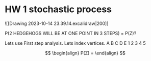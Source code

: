 # HW 1 stochastic process

![[Drawing 2023-10-14 23.39.14.excalidraw|200]]

P(2 HEDGEHOGS WILL BE AT ONE POINT IN 3 STEPS) = P(Z)?

Lets use First step analysis. Lets index vertices. 
A B C D E
1 2 3 4 5


$$
\begin{align}
P(Z) = 
\end{align}
$$